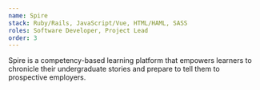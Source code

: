 ```yaml
---
name: Spire
stack: Ruby/Rails, JavaScript/Vue, HTML/HAML, SASS
roles: Software Developer, Project Lead
order: 3
---
```

Spire is a competency-based learning platform that empowers
learners to chronicle their undergraduate stories and prepare
to tell them to prospective employers.
